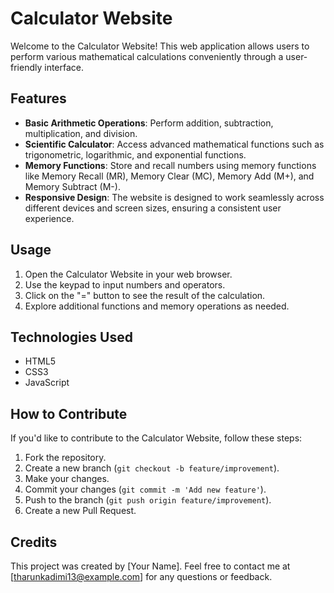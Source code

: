 # Calculator Website

Welcome to the Calculator Website! This web application allows users to perform various mathematical calculations conveniently through a user-friendly interface.

## Features

- **Basic Arithmetic Operations**: Perform addition, subtraction, multiplication, and division.
- **Scientific Calculator**: Access advanced mathematical functions such as trigonometric, logarithmic, and exponential functions.
- **Memory Functions**: Store and recall numbers using memory functions like Memory Recall (MR), Memory Clear (MC), Memory Add (M+), and Memory Subtract (M-).
- **Responsive Design**: The website is designed to work seamlessly across different devices and screen sizes, ensuring a consistent user experience.

## Usage

1. Open the Calculator Website in your web browser.
2. Use the keypad to input numbers and operators.
3. Click on the "=" button to see the result of the calculation.
4. Explore additional functions and memory operations as needed.

## Technologies Used

- HTML5
- CSS3
- JavaScript

## How to Contribute

If you'd like to contribute to the Calculator Website, follow these steps:

1. Fork the repository.
2. Create a new branch (`git checkout -b feature/improvement`).
3. Make your changes.
4. Commit your changes (`git commit -m 'Add new feature'`).
5. Push to the branch (`git push origin feature/improvement`).
6. Create a new Pull Request.

## Credits

This project was created by [Your Name]. Feel free to contact me at [tharunkadimi13@example.com] for any questions or feedback.

<!-- ## License

This project is licensed under the MIT License - see the [LICENSE](LICENSE) file for details. -->
